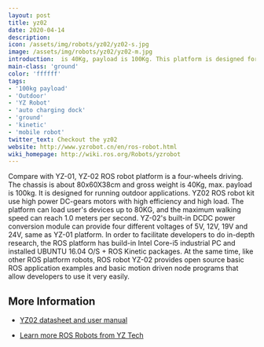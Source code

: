 ```yaml
---
layout: post
title: yz02
date: 2020-04-14
description:
icon: /assets/img/robots/yz02/yz02-s.jpg
image: /assets/img/robots/yz02/yz02-m.jpg
introduction:  is 40Kg, payload is 100Kg. This platform is designed for outdoor application
main-class: 'ground'
color: 'ffffff'
tags:
- '100kg payload'
- 'Outdoor'
- 'YZ Robot'
- 'auto charging dock'
- 'ground'
- 'kinetic'
- 'mobile robot'
twitter_text: Checkout the yz02
website: http://www.yzrobot.cn/en/ros-robot.html
wiki_homepage: http://wiki.ros.org/Robots/yzrobot
---
```


  Compare with YZ-01, YZ-02 ROS robot platform is a four-wheels driving. The chassis is about 80x60X38cm and gross weight is 40Kg, max. payload is 100kg. It is designed for running outdoor applications.
  YZ02 ROS robot kit use high power DC-gears motors with high efficiency and high load. The platform can load user's devices up to 80KG, and the maximum walking speed can reach 1.0 meters per second. YZ-02's built-in DCDC power conversion module can provide four different voltages of 5V, 12V, 19V and 24V, same as YZ-01 platform.
  In order to facilitate developers to do in-depth research, the ROS platform has build-in Intel Core-i5 industrial PC and installed UBUNTU 16.04 O/S + ROS Kinetic packages. At the same time, like other ROS platform robots, ROS robot YZ-02 provides open source basic ROS application examples and basic motion driven node programs that allow developers to use it very easily. 

## More Information

 * [ YZ02 datasheet and user manual](http://www.yzrobot.cn/uploads/ROSYZ02-MAN-EN-30.pdf )
 
 * [ Learn more ROS Robots from YZ Tech](http://www.yzrobot.cn/en/ )
